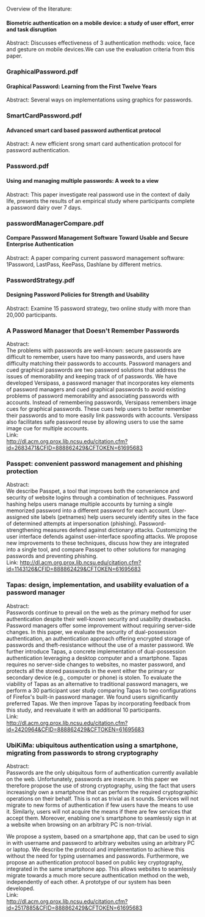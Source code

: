Overview of the literature:


#### Biometric authentication on a mobile device: a study of user effort, error and task disruption
Abstract:
Discusses effectiveness of 3 authentication methods: voice, face and gesture on mobile devices.We can use the evaluation criteria from this paper.


### GraphicalPassword.pdf

#### Graphical Password: Learning from the First Twelve Years

Abstract:
Several ways on implementations using graphics for passwords.

### SmartCardPassword.pdf

#### Advanced smart card based password authenticat protocol
Abstract:
A new efficient srong smart card authentication protocol for password authentication.

### Password.pdf

#### Using and managing multiple passwords: A week to a view
Abstract:
This paper investigate real password use in the context of daily life, presents the results of an empirical study where participants complete a password dairy over 7 days.

### passwordManagerCompare.pdf

#### Compare Password Management Software Toward Usable and Secure Enterprise Authentication
Abstract:
A paper comparing current password management software: 1Password, LastPass, KeePass, Dashlane by different metrics.

### PasswordStrategy.pdf

#### Designing Password Policies for Strength and Usability
Abstract:
Examine 15 password strategy, two online study with more than 20,000 participants.


### A Password Manager that Doesn't Remember Passwords
Abstract:  
The problems with passwords are well-known: secure passwords are difficult to remember, users have too many passwords, and users have difficulty matching their passwords to accounts. Password managers and cued graphical passwords are two password solutions that address the issues of memorability and keeping track of of passwords. We have developed Versipass, a password manager that incorporates key elements of password managers and cued graphical passwords to avoid existing problems of password memorability and associating passwords with accounts. Instead of remembering passwords, Versipass remembers image cues for graphical passwords. These cues help users to better remember their passwords and to more easily link passwords with accounts. Versipass also facilitates safe password reuse by allowing users to use the same image cue for multiple accounts.  
Link:  
http://dl.acm.org.prox.lib.ncsu.edu/citation.cfm?id=2683471&CFID=888862429&CFTOKEN=61695683

### Passpet: convenient password management and phishing protection
Abstract:  
We describe Passpet, a tool that improves both the convenience and security of website logins through a combination of techniques. Password hashing helps users manage multiple accounts by turning a single memorized password into a different password for each account. User-assigned site labels (petnames) help users securely identify sites in the face of determined attempts at impersonation (phishing). Password-strengthening measures defend against dictionary attacks. Customizing the user interface defends against user-interface spoofing attacks. We propose new improvements to these techniques, discuss how they are integrated into a single tool, and compare Passpet to other solutions for managing passwords and preventing phishing.  
Link:
http://dl.acm.org.prox.lib.ncsu.edu/citation.cfm?id=1143126&CFID=888862429&CFTOKEN=61695683

### Tapas: design, implementation, and usability evaluation of a password manager
Abstract:  
Passwords continue to prevail on the web as the primary method for user authentication despite their well-known security and usability drawbacks. Password managers offer some improvement without requiring server-side changes. In this paper, we evaluate the security of dual-possession authentication, an authentication approach offering encrypted storage of passwords and theft-resistance without the use of a master password. We further introduce Tapas, a concrete implementation of dual-possession authentication leveraging a desktop computer and a smartphone. Tapas requires no server-side changes to websites, no master password, and protects all the stored passwords in the event either the primary or secondary device (e.g., computer or phone) is stolen. To evaluate the viability of Tapas as an alternative to traditional password managers, we perform a 30 participant user study comparing Tapas to two configurations of Firefox's built-in password manager. We found users significantly preferred Tapas. We then improve Tapas by incorporating feedback from this study, and reevaluate it with an additional 10 participants.  
Link:  
http://dl.acm.org.prox.lib.ncsu.edu/citation.cfm?id=2420964&CFID=888862429&CFTOKEN=61695683

### UbiKiMa: ubiquitous authentication using a smartphone, migrating from passwords to strong cryptography
Abstract:  
Passwords are the only ubiquitous form of authentication currently available on the web. Unfortunately, passwords are insecure. In this paper we therefore propose the use of strong cryptography, using the fact that users increasingly own a smartphone that can perform the required cryptographic operations on their behalf. This is not as trivial as it sounds. Services will not migrate to new forms of authentication if few users have the means to use it. Similarly, users will not acquire the means if there are few services that accept them. Moreover, enabling one's smartphone to seamlessly sign in at a website when browsing on an arbitrary PC is non-trivial.  

We propose a system, based on a smartphone app, that can be used to sign in with username and password to arbitrary websites using an arbitrary PC or laptop. We describe the protocol and implementation to achieve this without the need for typing usernames and passwords. Furthermore, we propose an authentication protocol based on public key cryptography, integrated in the same smartphone app. This allows websites to seamlessly migrate towards a much more secure authentication method on the web, independently of each other. A prototype of our system has been developed.  
Link:  
http://dl.acm.org.prox.lib.ncsu.edu/citation.cfm?id=2517885&CFID=888862429&CFTOKEN=61695683
